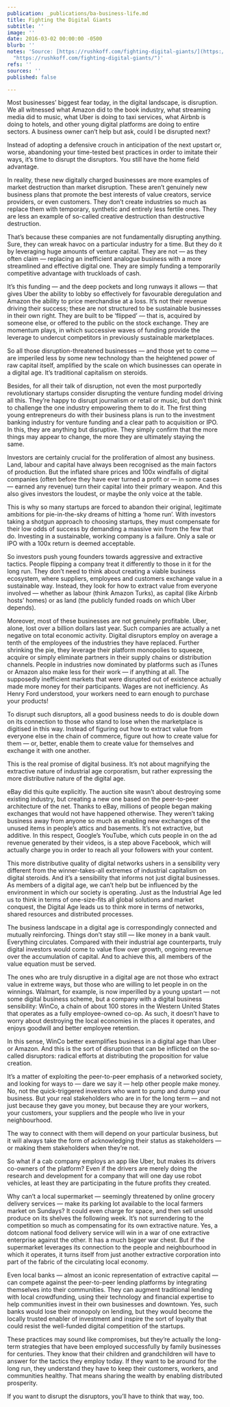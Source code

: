 ```yaml
---
publication: _publications/ba-business-life.md
title: Fighting the Digital Giants
subtitle: ''
image: ''
date: 2016-03-02 00:00:00 -0500
blurb: ''
notes: 'Source: [https://rushkoff.com/fighting-digital-giants/](https://rushkoff.com/fighting-digital-giants/
  "https://rushkoff.com/fighting-digital-giants/")'
refs: ''
sources: ''
published: false

---
```

Most businesses’ biggest fear today, in the digital landscape, is disruption. We all witnessed what Amazon did to the book industry, what streaming media did to music, what Uber is doing to taxi services, what Airbnb is doing to hotels, and other young digital platforms are doing to entire sectors. A business owner can’t help but ask, could I be disrupted next?

Instead of adopting a defensive crouch in anticipation of the next upstart or, worse, abandoning your time-tested best practices in order to imitate their ways, it’s time to disrupt the disruptors. You still have the home field advantage.

In reality, these new digitally charged businesses are more examples of market destruction than market disruption. These aren’t genuinely new business plans that promote the best interests of value creators, service providers, or even customers. They don’t create industries so much as replace them with temporary, synthetic and entirely less fertile ones. They are less an example of so-called creative destruction than destructive destruction.

That’s because these companies are not fundamentally disrupting anything. Sure, they can wreak havoc on a particular industry for a time. But they do it by leveraging huge amounts of venture capital. They are not — as they often claim — replacing an inefficient analogue business with a more streamlined and effective digital one. They are simply funding a temporarily competitive advantage with truckloads of cash.

It’s this funding — and the deep pockets and long runways it allows — that gives Uber the ability to lobby so effectively for favourable deregulation and Amazon the ability to price merchandise at a loss. It’s not their revenue driving their success; these are not structured to be sustainable businesses in their own right. They are built to be ‘flipped’ — that is, acquired by someone else, or offered to the public on the stock exchange. They are momentum plays, in which successive waves of funding provide the leverage to undercut competitors in previously sustainable marketplaces.

So all those disruption-threatened businesses — and those yet to come — are imperiled less by some new technology than the heightened power of raw capital itself, amplified by the scale on which businesses can operate in a digital age. It’s traditional capitalism on steroids.

Besides, for all their talk of disruption, not even the most purportedly revolutionary startups consider disrupting the venture funding model driving all this. They’re happy to disrupt journalism or retail or music, but don’t think to challenge the one industry empowering them to do it. The first thing young entrepreneurs do with their business plans is run to the investment banking industry for venture funding and a clear path to acquisition or IPO. In this, they are anything but disruptive. They simply confirm that the more things may appear to change, the more they are ultimately staying the same.

Investors are certainly crucial for the proliferation of almost any business. Land, labour and capital have always been recognised as the main factors of production. But the inflated share prices and 100x windfalls of digital companies (often before they have ever turned a profit or — in some cases — earned any revenue) turn their capital into their primary weapon. And this also gives investors the loudest, or maybe the only voice at the table.

This is why so many startups are forced to abandon their original, legitimate ambitions for pie-in-the-sky dreams of hitting a ‘home run’. With investors taking a shotgun approach to choosing startups, they must compensate for their low odds of success by demanding a massive win from the few that do. Investing in a sustainable, working company is a failure. Only a sale or IPO with a 100x return is deemed acceptable.

So investors push young founders towards aggressive and extractive tactics. People flipping a company treat it differently to those in it for the long run. They don’t need to think about creating a viable business ecosystem, where suppliers, employees and customers exchange value in a sustainable way. Instead, they look for how to extract value from everyone involved — whether as labour (think Amazon Turks), as capital (like Airbnb hosts’ homes) or as land (the publicly funded roads on which Uber depends).

Moreover, most of these businesses are not genuinely profitable. Uber, alone, lost over a billion dollars last year. Such companies are actually a net negative on total economic activity. Digital disruptors employ on average a tenth of the employees of the industries they have replaced. Further shrinking the pie, they leverage their platform monopolies to squeeze, acquire or simply eliminate partners in their supply chains or distribution channels. People in industries now dominated by platforms such as iTunes or Amazon also make less for their work — if anything at all. The supposedly inefficient markets that were disrupted out of existence actually made more money for their participants. Wages are not inefficiency. As Henry Ford understood, your workers need to earn enough to purchase your products!

To disrupt such disruptors, all a good business needs to do is double down on its connection to those who stand to lose when the marketplace is digitised in this way. Instead of figuring out how to extract value from everyone else in the chain of commerce, figure out how to create value for them — or, better, enable them to create value for themselves and exchange it with one another.

This is the real promise of digital business. It’s not about magnifying the extractive nature of industrial age corporatism, but rather expressing the more distributive nature of the digital age.

eBay did this quite explicitly. The auction site wasn’t about destroying some existing industry, but creating a new one based on the peer-to-peer architecture of the net. Thanks to eBay, millions of people began making exchanges that would not have happened otherwise. They weren’t taking business away from anyone so much as enabling new exchanges of the unused items in people’s attics and basements. It’s not extractive, but additive. In this respect, Google’s YouTube, which cuts people in on the ad revenue generated by their videos, is a step above Facebook, which will actually charge you in order to reach all your followers with your content.

This more distributive quality of digital networks ushers in a sensibility very different from the winner-takes-all extremes of industrial capitalism on digital steroids. And it’s a sensibility that informs not just digital businesses. As members of a digital age, we can’t help but be influenced by the environment in which our society is operating. Just as the Industrial Age led us to think in terms of one-size-fits all global solutions and market conquest, the Digital Age leads us to think more in terms of networks, shared resources and distributed processes.

The business landscape in a digital age is correspondingly connected and mutually reinforcing. Things don’t stay still — like money in a bank vault. Everything circulates. Compared with their industrial age counterparts, truly digital investors would come to value flow over growth, ongoing revenue over the accumulation of capital. And to achieve this, all members of the value equation must be served.

The ones who are truly disruptive in a digital age are not those who extract value in extreme ways, but those who are willing to let people in on the winnings. Walmart, for example, is now imperilled by a young upstart — not some digital business scheme, but a company with a digital business sensibility: WinCo, a chain of about 100 stores in the Western United States that operates as a fully employee-owned co-op. As such, it doesn’t have to worry about destroying the local economies in the places it operates, and enjoys goodwill and better employee retention.

In this sense, WinCo better exemplifies business in a digital age than Uber or Amazon. And this is the sort of disruption that can be inflicted on the so-called disruptors: radical efforts at distributing the proposition for value creation.

It’s a matter of exploiting the peer-to-peer emphasis of a networked society, and looking for ways to — dare we say it — help other people make money. No, not the quick-triggered investors who want to pump and dump your business. But your real stakeholders who are in for the long term — and not just because they gave you money, but because they are your workers, your customers, your suppliers and the people who live in your neighbourhood.

The way to connect with them will depend on your particular business, but it will always take the form of acknowledging their status as stakeholders — or making them stakeholders when they’re not.

So what if a cab company employs an app like Uber, but makes its drivers co-owners of the platform? Even if the drivers are merely doing the research and development for a company that will one day use robot vehicles, at least they are participating in the future profits they created.

Why can’t a local supermarket — seemingly threatened by online grocery delivery services — make its parking lot available to the local farmers market on Sundays? It could even charge for space, and then sell unsold produce on its shelves the following week. It’s not surrendering to the competition so much as compensating for its own extractive nature. Yes, a dotcom national food delivery service will win in a war of one extractive enterprise against the other. It has a much bigger war chest. But if the supermarket leverages its connection to the people and neighbourhood in which it operates, it turns itself from just another extractive corporation into part of the fabric of the circulating local economy.

Even local banks — almost an iconic representation of extractive capital — can compete against the peer-to-peer lending platforms by integrating themselves into their communities. They can augment traditional lending with local crowdfunding, using their technology and financial expertise to help communities invest in their own businesses and downtown. Yes, such banks would lose their monopoly on lending, but they would become the locally trusted enabler of investment and inspire the sort of loyalty that could resist the well-funded digital competition of the startups.

These practices may sound like compromises, but they’re actually the long-term strategies that have been employed successfully by family businesses for centuries. They know that their children and grandchildren will have to answer for the tactics they employ today. If they want to be around for the long run, they understand they have to keep their customers, workers, and communities healthy. That means sharing the wealth by enabling distributed prosperity.

If you want to disrupt the disruptors, you’ll have to think that way, too.